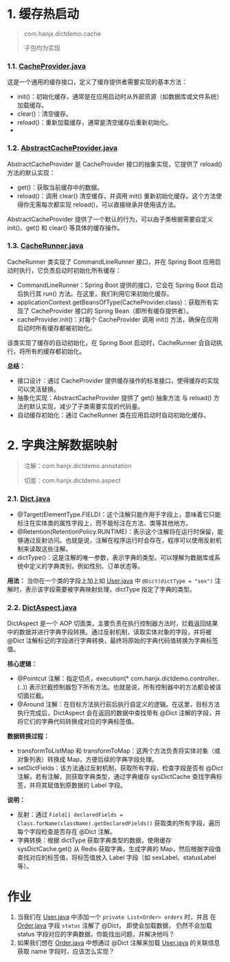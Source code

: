 # 1. 缓存热启动



> com.hanjx.dictdemo.cache
> 
> 子包均为实现

### 1.1. [CacheProvider.java](src/main/java/com/hanjx/dictdemo/cache/CacheProvider.java)

这是一个通用的缓存接口，定义了缓存提供者需要实现的基本方法：

- init()：初始化缓存，通常是在应用启动时从外部资源（如数据库或文件系统）加载缓存。
- clear()：清空缓存。
- reload()：重新加载缓存，通常是清空缓存后重新初始化。
- 
### 1.2. [AbstractCacheProvider.java](src/main/java/com/hanjx/dictdemo/cache/AbstractCacheProvider.java)

AbstractCacheProvider 是 CacheProvider 接口的抽象实现，它提供了 reload() 方法的默认实现：

- get()：获取当前缓存中的数据。
- reload()：调用 clear() 清空缓存，并调用 init() 重新初始化缓存。这个方法使得你无需每次都实现 reload()，可以直接继承并使用该方法。

AbstractCacheProvider 提供了一个默认的行为，可以由子类根据需要自定义 init()、get() 和 clear() 等具体的缓存操作。
### 1.3. [CacheRunner.java](src/main/java/com/hanjx/dictdemo/cache/CacheRunner.java)

CacheRunner 类实现了 CommandLineRunner 接口，并在 Spring Boot 应用启动时执行，它负责启动时初始化所有缓存：

- CommandLineRunner：Spring Boot 提供的接口，它会在 Spring Boot 启动后执行其 run() 方法。在这里，我们利用它来初始化缓存。
- applicationContext.getBeansOfType(CacheProvider.class)：获取所有实现了 CacheProvider 接口的 Spring Bean（即所有缓存提供者）。
- cacheProvider.init()：对每个 CacheProvider 调用 init() 方法，确保在应用启动时所有缓存都被初始化。

该类实现了缓存的自动初始化，在 Spring Boot 启动时，CacheRunner 会自动执行，将所有的缓存都初始化。

**总结：**
- 接口设计：通过 CacheProvider 提供缓存操作的标准接口，使得缓存的实现可以灵活替换。
- 抽象化实现：AbstractCacheProvider 提供了 get() 抽象方法 与 reload() 方法的默认实现，减少了子类需要实现的代码量。
- 自动缓存初始化：通过 CacheRunner 类在应用启动时自动初始化缓存。

# 2. 字典注解数据映射

> 注解：com.hanjx.dictdemo.annotation
> 
> 切面：com.hanjx.dictdemo.aspect

### 2.1. [Dict.java](src/main/java/com/hanjx/dictdemo/annotation/Dict.java)

- @Target(ElementType.FIELD)：这个注解只能作用于字段上，意味着它只能标注在实体类的属性字段上，而不能标注在方法、类等其他地方。
- @Retention(RetentionPolicy.RUNTIME)：表示这个注解将在运行时保留，能够通过反射访问。也就是说，注解在程序运行时会存在，程序可以使用反射机制来读取这些注解。
- dictType()：这是注解的唯一参数，表示字典的类型。可以理解为数据库或系统中定义的字典类别，例如性别、订单状态等。

**用法：**
当你在一个类的字段上加上如 [User.java](src/main/java/com/hanjx/dictdemo/entity/User.java) 中 `@Dict(dictType = "sex")` 注解时，表示该字段需要被字典映射处理，dictType 指定了字典的类型。

### 2.2. [DictAspect.java](src/main/java/com/hanjx/dictdemo/aspect/DictAspect.java)

DictAspect 是一个 AOP 切面类，主要负责在执行控制器方法时，拦截返回结果中的数据并进行字典字段转换。通过反射机制，读取实体对象的字段，并将被 @Dict 注解标记的字段进行字典转换，最终将原始的字典代码值转换为字典标签值。

**核心逻辑：**
- @Pointcut 注解：指定切点，execution(* com.hanjx.dictdemo.controller.*.*(..)) 表示拦截控制器包下所有方法。也就是说，所有控制器中的方法都会被该切面拦截。
- @Around 注解：在目标方法执行前后执行自定义的逻辑。在这里，目标方法执行完成后，DictAspect 会在返回的数据中查找带有 @Dict 注解的字段，并将它们的字典代码转换成对应的字典标签值。

**数据转换过程：**
- transformToListMap 和 transformToMap：这两个方法负责将实体对象（或对象列表）转换成 Map，方便后续的字典字段处理。
- setDictFields：该方法通过反射机制，获取所有字段，检查字段是否有 @Dict 注解，若有注解，则获取字典类型，通过字典缓存 sysDictCache 查找字典标签，并将其赋值到原数据的 Label 字段。

**说明：**
- 反射：通过 `Field[] declaredFields = Class.forName(className).getDeclaredFields()` 获取类的所有字段，遍历每个字段检查是否存在 @Dict 注解。
- 字典转换：根据 dictType 获取字典类型的数据，使用缓存 sysDictCache.get() 从 Redis 获取字典，生成字典的 Map，然后根据字段值查找对应的标签值，将标签值放入 Label 字段（如 sexLabel、statusLabel 等）。

# 作业
1. 当我们在 [User.java](src/main/java/com/hanjx/dictdemo/entity/User.java) 中添加一个 `private List<Order> orders` 时，并且 在 [Order.java](src/main/java/com/hanjx/dictdemo/entity/Order.java) 字段 `status` 注解了 @Dict， 即使会加载数据，
仍然不会加载 status 字段对应的字典数据，你能找出问题，并解决他吗？
2. 如果我们想在 [Order.java](src/main/java/com/hanjx/dictdemo/entity/Order.java) 中想通过 @Dict 注解来加载 [User.java](src/main/java/com/hanjx/dictdemo/entity/User.java) 的关联信息获取 name 字段时，应该怎么实现？